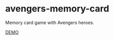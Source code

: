 # avengers-memory-card

<p>Memory card game with Avengers heroes.</p>

<a href="https://gitprzemek.github.io/avengers-memory-card/">DEMO</a>
